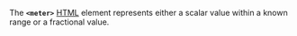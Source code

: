 The **`<meter>`** [HTML](https://developer.mozilla.org/en-US/docs/Web/HTML) element represents either a scalar value within a known range or a fractional value.
